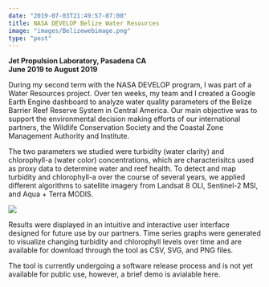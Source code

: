 ```yaml
---
date: "2019-07-03T21:49:57-07:00"
title: NASA DEVELOP Belize Water Resources
image: "images/Belizewebimage.png"
type: "post"
---
```

**Jet Propulsion Laboratory, Pasadena CA**  
**June 2019 to August 2019**

During my second term with the NASA DEVELOP program, I was part of a Water Resources project. Over ten weeks, my team and I created a Google Earth Engine dashboard to analyze water quality parameters of the Belize Barrier Reef Reserve System in Central America. Our main objective was to support the environmental decision making efforts of our international partners, the Wildlife Conservation Society and the Coastal Zone Management Authority and Institute.

The two parameters we studied were turbidity (water clarity) and chlorophyll-a (water color) concentrations, which are characterisitcs used as proxy data to determine water and reef health. To detect and map turbidity and chlorophyll-a over the course of several years, we applied different algorithms to satellite imagery from Landsat 8 OLI, Sentinel-2 MSI, and Aqua + Terra MODIS. 

![](../images/belizeposter.jpg)

Results were displayed in an intuitive and interactive user interface designed for future use by our partners. Time series graphs were generated to visualize changing turbidity and chlorophyll levels over time and are available for download through the tool as CSV, SVG, and PNG files.

The tool is currently undergoing a software release process and is not yet available for public use, however, a brief demo is avialable here.
